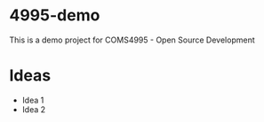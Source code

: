 # 4995-demo
This is a demo project for COMS4995 - Open Source Development


# Ideas 
- Idea 1
- Idea 2

